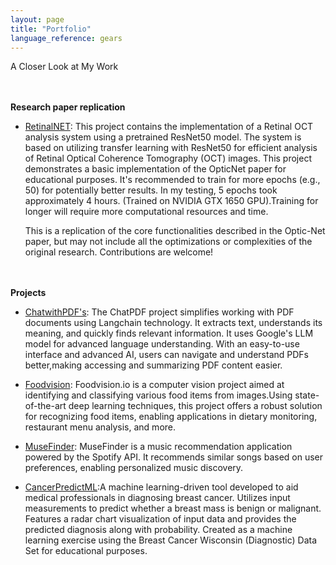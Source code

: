 ```yaml
---
layout: page
title: "Portfolio"
language_reference: gears
---
```

A Closer Look at My Work

#### Research paper replication

-   [RetinalNET](https://github.com/sreedeepEK/RetinalNET): This project contains the implementation of a Retinal OCT analysis system using a pretrained               ResNet50 model. The system is based on utilizing transfer learning with ResNet50 for efficient analysis of Retinal Optical Coherence Tomography (OCT) images.
    This project demonstrates a basic implementation of the OpticNet paper for educational purposes. It's recommended to train for more epochs (e.g., 50) for   potentially better results. In my testing, 5 epochs took approximately 4 hours. (Trained on NVIDIA GTX 1650 GPU).Training for longer will require more 
    computational resources and time.

    This is a replication of the core functionalities described in the Optic-Net paper, but may not include all the optimizations or complexities of the original 
     research. Contributions are welcome!


#### Projects

-   [ChatwithPDF's](https://github.com/sreedeepEK/ChatwithPDF): The ChatPDF project simplifies working with PDF documents using Langchain technology. It extracts         text, understands its meaning, and quickly finds relevant information. It uses Google's LLM model for advanced language understanding. With an easy-to-use          interface and advanced AI, users can navigate and understand PDFs better,making accessing and summarizing PDF content easier.

-   [Foodvision](https://github.com/sreedeepEK/Foodvision.io): 
    Foodvision.io is a computer vision project aimed at identifying and classifying various food items from images.Using state-of-the-art deep learning techniques,     this project offers a robust solution for recognizing food items, enabling applications in dietary monitoring, restaurant menu analysis, and more.

-   [MuseFinder](https://github.com/sreedeepEK/MuseFinder):
    MuseFinder is a music recommendation application powered by the Spotify API. It recommends similar songs based on user preferences, enabling personalized music     discovery.   

-   [CancerPredictML](https://github.com/sreedeepEK/CancerPredictML):A machine learning-driven tool developed to aid medical professionals in diagnosing breast cancer. Utilizes input measurements to predict whether a breast mass is benign or malignant. Features a radar chart visualization of input data and provides the predicted diagnosis along with probability. Created as a machine learning exercise using the Breast Cancer Wisconsin (Diagnostic) Data Set for educational purposes.





<style>
  html {
    --spacing-spacing-1: .25rem;
    --spacing-spacing-2: .5rem;
    --spacing-spacing-3: .5rem;
    --spacing-spacing-4: 1rem;
    --spacing-spacing-5: 1.5rem;
    --spacing-spacing-6: 2.25rem;
    --spacing-spacing-7: 4.5rem;
    --spacing-spacing-8: 5.25rem;
    --spacing-spacing-9: 9rem;
    --spacing-spacing-10: 11.25rem;
    --spacing-spacing-11: 11.25rem;
  }

  @media (min-width: 768px) {
    html {
      --spacing-spacing-5: 2.25rem;
      --spacing-spacing-6: 3rem;
      --spacing-spacing-7: 5.25rem;
      --spacing-spacing-8: 7rem;
      --spacing-spacing-9: 10rem;
      --spacing-spacing-10: 12.5rem;
      --spacing-spacing-11: 12.5rem;
    }
  }

  h4 {
    margin-top: var(--spacing-spacing-6);
    margin-bottom: var(--spacing-spacing-3);
  }

  h5 {
    margin-top: var(--spacing-spacing-5);
    margin-bottom: var(--spacing-spacing-2);
  }
</style>
